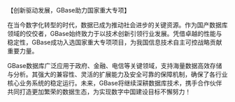 【创新驱动发展，GBase助力国家重大专项】

在当今数字化转型的时代，数据已成为推动社会进步的关键资源。作为国产数据库领域的佼佼者，GBase始终致力于以技术创新引领行业发展。凭借卓越的性能与稳定性，GBase成功入选国家重大专项项目，为我国信息技术自主可控战略贡献重要力量。

GBase数据库广泛应用于政府、金融、电信等关键领域，支持海量数据高效存储与分析。其强大的兼容性、灵活的扩展能力及安全可靠的保障机制，确保了各行业核心业务系统的稳定运行。未来，GBase将继续深耕数据库技术，携手合作伙伴共同打造更加繁荣的数据生态，为实现数字中国建设目标不懈努力！